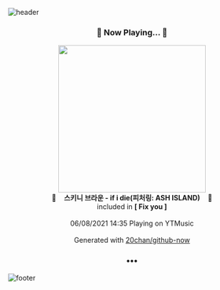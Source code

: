 ![header](https://capsule-render.vercel.app/api?type=wave&height=170&section=header&text=Hi.%20I'm%20SHIFT&fontColor=090707&fontAlignX=45&fontAlignY=65&fontSize=100)

<h3 align="center">🎵 Now Playing... 🎵</h3>
<p align="center">
  <a href="https://music.youtube.com/watch?v=Qvh9vLfWTR8">
    <img width="300" src="https://lh3.googleusercontent.com/bEOpWIe3QXhvfKlDJsp6knqoKTxphQAoAEZxqE6ym0tcrfh9AhJ49R9qQB6tDik9nZTci3aKd1u5NF1R">
  </a>
  <br>
  🎵&nbsp&nbsp&nbsp <b>스키니 브라운 - if i die(피처링: ASH ISLAND)</b> &nbsp&nbsp&nbsp🎵
  <br>
  included in <b>[ Fix you ]</b>
  
  <br />
  <br />
  06/08/2021 14:35 Playing on YTMusic
  <br />
  <br />
  Generated with <a href="https://github.com/20chan/github-now">20chan/github-now</a>
</p>

<h3 align="center">•••</h3>

![footer](https://capsule-render.vercel.app/api?type=wave&height=150&section=footer)
